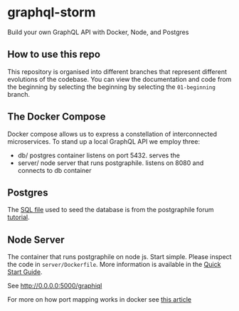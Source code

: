 # graphql-storm
Build your own GraphQL API with Docker, Node, and Postgres

## How to use this repo
This repository is organised into different branches that represent different evolutions of the codebase. You can view the documentation and code from the beginning by selecting the beginning by selecting the `01-beginning` branch.

## The Docker Compose
Docker compose allows us to express a constellation of interconnected microservices. To stand up a local GraphQL API we employ three:

* db/ postgres container listens on port 5432. serves the 
* server/ node server that runs postgraphile. listens on 8080 and connects to db container

## Postgres

The [SQL file](https://raw.githubusercontent.com/graphile/postgraphile/master/examples/forum/schema.sql) used to seed the database is from the postgraphile forum [tutorial](https://github.com/graphile/postgraphile/blob/master/examples/forum/TUTORIAL.md).

## Node Server

The container that runs postgraphile on node js. Start simple. Please inspect the code in `server/Dockerfile`. More information is available in the [Quick Start Guide](https://www.graphile.org/postgraphile/quick-start-guide/).

See http://0.0.0.0:5000/graphiql

For more on how port mapping works in docker see [this article](https://medium.freecodecamp.org/expose-vs-publish-docker-port-commands-explained-simply-434593dbc9a3)